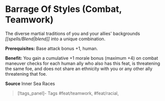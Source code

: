 ﻿---
cssclass: [feats]

---
# Barrage Of Styles (Combat, Teamwork)

The diverse martial traditions of you and your allies' backgrounds _[[spells/Blend|blend]]_ into a unique combination.

**Prerequisites:** Base attack bonus +1, human.

**Benefit:** You gain a cumulative +1 morale bonus (maximum +4) on combat maneuver checks for each human ally who also has this feat, is threatening the same foe, and does not share an ethnicity with you or any other ally threatening that foe.

**Source** Inner Sea Races
>[!tags_panel]- Tags
> #feat/teamwork, #feat/racial, 